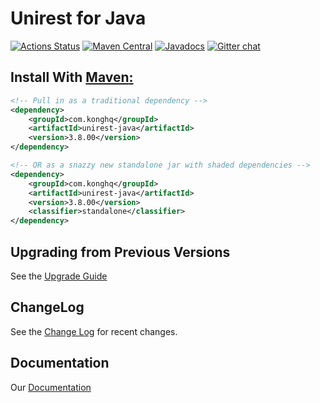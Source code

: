# Unirest for Java 

[![Actions Status](https://github.com/kong/unirest-java/workflows/Verify/badge.svg)](https://github.com/kong/unirest-java/actions)
[![Maven Central](https://maven-badges.herokuapp.com/maven-central/com.konghq/unirest-java/badge.svg)](https://maven-badges.herokuapp.com/maven-central/com.kong/unirest-java)
[![Javadocs](http://www.javadoc.io/badge/com.konghq/unirest-java.svg)](http://www.javadoc.io/doc/com.konghq/unirest-java)
[![Gitter chat](https://badges.gitter.im/gitterHQ/gitter.png)](https://gitter.im/Kong/unirest-java)


## Install With [Maven](https://mvnrepository.com/artifact/com.konghq/unirest-java)[:](https://repo.maven.apache.org/maven2/com/konghq/unirest-java/)
```xml
<!-- Pull in as a traditional dependency -->
<dependency>
    <groupId>com.konghq</groupId>
    <artifactId>unirest-java</artifactId>
    <version>3.8.00</version>
</dependency>

<!-- OR as a snazzy new standalone jar with shaded dependencies -->
<dependency>
    <groupId>com.konghq</groupId>
    <artifactId>unirest-java</artifactId>
    <version>3.8.00</version>
    <classifier>standalone</classifier>
</dependency>

```

## Upgrading from Previous Versions 
See the [Upgrade Guide](UPGRADE_GUIDE.md)

## ChangeLog 
See the [Change Log](CHANGELOG.md) for recent changes.

## Documentation
Our [Documentation](http://kong.github.io/unirest-java/) 
